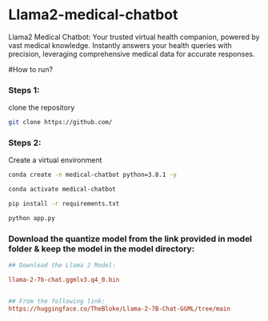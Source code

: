 # Llama2-medical-chatbot
Llama2 Medical Chatbot: Your trusted virtual health companion, powered by vast medical knowledge. Instantly answers your health queries with precision, leveraging comprehensive medical data for accurate responses.


#How to run?


### Steps 1:

clone the repository

```bash
git clone https://github.com/
```

### Steps 2:

Create a virtual environment

```bash
conda create -n medical-chatbot python=3.8.1 -y
```

```bash
conda activate medical-chatbot
```

```bash
pip install -r requirements.txt
```

```bash
python app.py
```


### Download the quantize model from the link provided in model folder & keep the model in the model directory:

```ini
## Download the Llama 2 Model:

llama-2-7b-chat.ggmlv3.q4_0.bin


## From the following link:
https://huggingface.co/TheBloke/Llama-2-7B-Chat-GGML/tree/main
```
